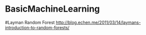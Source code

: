 # BasicMachineLearning
#Layman Random Forest
http://blog.echen.me/2011/03/14/laymans-introduction-to-random-forests/
